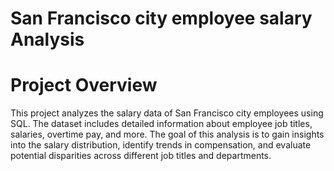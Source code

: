 # San Francisco city employee salary Analysis
# Project Overview
This project analyzes the salary data of San Francisco city employees using SQL. The dataset includes detailed information about employee job titles, salaries, overtime pay, and more. The goal of this analysis is to gain insights into the salary distribution, identify trends in compensation, and evaluate potential disparities across different job titles and departments.
